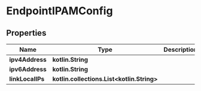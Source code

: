
# EndpointIPAMConfig

## Properties
Name | Type | Description | Notes
------------ | ------------- | ------------- | -------------
**ipv4Address** | **kotlin.String** |  |  [optional]
**ipv6Address** | **kotlin.String** |  |  [optional]
**linkLocalIPs** | **kotlin.collections.List&lt;kotlin.String&gt;** |  |  [optional]



